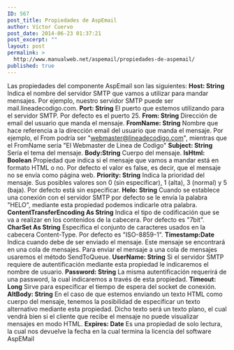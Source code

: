 ```yaml
---
ID: 567
post_title: Propiedades de AspEmail
author: Víctor Cuervo
post_date: 2014-06-23 01:37:21
post_excerpt: ""
layout: post
permalink: >
  http://www.manualweb.net/aspemail/propiedades-de-aspemail/
published: true
---
```

Las propiedades del componente AspEmail son las siguientes: **Host: String** Indica el nombre del servidor SMTP que vamos a utilizar para mandar mensajes. Por ejemplo, nuestro servidor SMTP puede ser mail.lineadecodigo.com. **Port: String** El puerto que estemos utilizando para el servidor SMTP. Por defecto es el puerto 25. **From: String** Dirección de email del usuario que manda el mensaje. **FromName: String** Nombre que hace referencia a la dirección email del usuario que manda el mensaje. Por ejemplo, el From podría ser "webmaster@lineadecodigo.com", mientras que el FromName sería "El Webmaster de Linea de Codigo" **Subject: String** Sería el tema del mensaje. **Body:String** Cuerpo del mensaje. **IsHtml: Boolean** Propiedad que indica si el mensaje que vamos a mandar está en formato HTML o no. Por defecto el valor es false, es decir, que el mensaje no se envía como página web. **Priority: String** Indica la prioridad del mensaje. Sus posibles valores son 0 (sin especificar), 1 (alta), 3 (normal) y 5 (baja). Por defecto está sin especificar. **Helo: String** Cuando se establece una conexión con el servidor SMTP por defecto se le envía la palabra "HELO", mediante esta propiedad podemos indicarle otra palabra. **ContentTransferEncoding As String** Indica el tipo de codificación que se va a realizar en los contenidos de la cabecera. Por defecto es "7bit". **CharSet As String** Especifica el conjunto de caracteres usados en la cabecera Content-Type. Por defecto es "ISO-8859-1". **Timestamp:Date** Indica cuando debe de ser enviado el mensaje. Este mensaje se encontrará en una cola de mensajes. Para enviar el mensaje a una cola de mensajes usaremos el método SendToQueue. **UserName: String** Si el servidor SMTP requiere de autentificación mediante esta propiedad le indicaremos el nombre de usuario. **Password: String** La misma autentificación requerirá de una password, la cual indicaremos a través de esta propiedad. **Timeout: Long** Sirve para especificar el tiempo de espera del socket de conexión. **AltBody: String** En el caso de que estemos enviando un texto HTML como cuerpo del mensaje, tenemos la posibilidad de especificar un texto alternativo mediante esta propiedad. Dicho texto será un texto plano, el cual vendrá bien si el cliente que recibe el mensaje no puede visualizar mensajes en modo HTML. **Expires: Date** Es una propiedad de solo lectura, la cual nos devuelve la fecha en la cual termina la licencia del software AspEMail